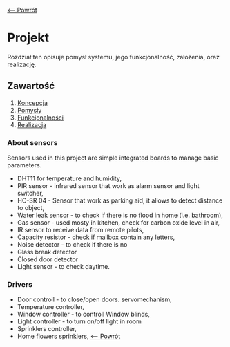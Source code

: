 [<-- Powrót](../../../README.md)
# Projekt

Rozdział ten opisuje pomysł systemu, jego funkcjonalność, założenia, oraz realizację.

## Zawartość
1. [Koncepcja](CONCEPT.md)
2. [Pomysły](IDEA.md)
3. [Funkcjonalności](FUNCTIONALITIES.md)
3. [Realizacja](REALIZATION.md)

### About sensors

Sensors used in this project are simple integrated boards to manage basic parameters.
* DHT11 for temperature and humidity,
* PIR sensor - infrared sensor that work as alarm sensor and light switcher,
* HC-SR 04 - Sensor that work as parking aid, it allows to detect distance to object,
* Water leak sensor - to check if there is no flood in home (i.e. bathroom),
* Gas sensor - used mosty in kitchen, check for carbon oxide level in air,
* IR sensor to receive data from remote pilots,
* Capacity resistor - check if mailbox contain any letters,
* Noise detector - to check if there is no 
* Glass break detector
* Closed door detector
* Light sensor - to check daytime.

### Drivers
* Door controll - to close/open doors. servomechanism,
* Temperature controller,
* Window controller - to controll Window blinds,
* Light controller - to turn on/off light in room
* Sprinklers controller,
* Home flowers sprinklers,
[<-- Powrót](../../../README.md)